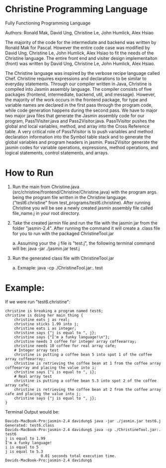 # Christine Programming Language
Fully Functioning Programming Language

Authors: Ronald Mak, David Ung, Christine Le, John Humlick, Alex Hsiao

The majority of the code for the intermediate and backend was written by Ronald Mak for Pascal. However the entire code case was modified by David Ung, Christine Le, John Humlick, Alex Hsiao to fit the needs of the Christine language. The entire front end and visiter design implementaiton (front) was written by David Ung, Christine Le, John Humlick, Alex Hsiao.

The Christine language was inspired by the verbose recipe language called Chef. Christine requires expressions and declarations to be similar to everyday statements. Through our compiler written in Java, Christine is compiled into Jasmin assembly language. The compiler consists of five packages (frontend, intermediate, backend, util, and message). However, the majority of the work occurs in the frontend package, for type and variable names are declared in the first pass through the program code, while code generation happens during the second pass.
We have to major two major java files that generate the Jasmin assembly code for our program, Pass1Visiter.java and Pass2Visitor.java. Pass1Visitor pushes the global and local variables, method, and array into the Cross Reference table. A very critical role of Pass1Visitor is to push variables and method declaration information into the Symbol table stack and to generate the global variables and program headers in jasmin. Pass2Visitor generate the jasmin codes for variable operations, expressions, method operations, and logical statements, control statements, and arrays.


# How to Run

1. Run the main from Christine.java (src/christine/frontend/Christine/Christine.java) with the program args. being the program file written in the Christine language. ("test6.christine" from test_programs/test6.christine). After running Christine you will be see a newly created jasmin assembly file called file_name.j in your root directory.

2. Take the created jarmin file and run the file with the jasmin jar from the folder "jasmin-2.4". After running the command it will create a .class file for you to run with the packaged ChristineTool.jar

    a. Assuming your the .j file is "test.j", the following terminal command will be: java -jar ./jasmin.jar test.j

3. Run the generated class file with ChristineTool.jar

    a. Exmaple: java -cp ./ChristineTool.jar:. test

# Example:

If we were run "test6.christine":

    christine is breaking a program named test6;
    christine is doing her main thing {
        christine eats j as real;
        christine sticks 1.99 into j;
        christine eats i as integer;
        christine says {"j is equal to ", j};
        christine says {"I'm a funky language!\n"};
        christine needs 3 coffee for integer array coffeearray;
        christine needs 10 coffee for real array cafe;
        # Integer array test
        christine is putting a coffee bean 5 into spot 1 of the coffee array coffeearray;
        christine is retrieving the coffee bean at 1 from the coffee array coffeearray and placing the value into i;
        christine says {"i is equal to ", i};
        # Real array test
        christine is putting a coffee bean 5.3 into spot 2 of the coffee array cafe;
        christine is retrieving the coffee bean at 2 from the coffee array cafe and placing the value into j;
        christine says {"j is equal to ", j};
    }

Terminal Output would be:

    Davids-MacBook-Pro:jasmin-2.4 davidung$ java -jar ./jasmin.jar test6.j
    Generated: test6.class
    Davids-MacBook-Pro:jasmin-2.4 davidung$ java -cp ./ChristineTool.jar:. test6
    j is equal to 1.99 
    I'm a funky language!
    i is equal to 5
    j is equal to 5.3
                    0.01 seconds total execution time.
    Davids-MacBook-Pro:jasmin-2.4 davidung$ 


